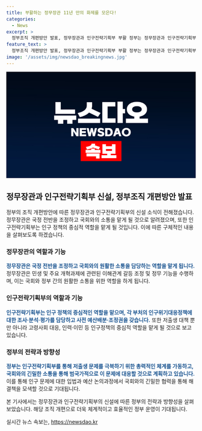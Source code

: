 ```yaml
---
title: 부활하는 정무장관 11년 만의 화제를 모은다!
categories:
  - News
excerpt: >
  정부조직 개편방안 발표, 정무장관과 인구전략기획부 부활 정부는 정무장관과 인구전략기획부 신설 등의 내용을 포함한 정부조직 개편방안을 발표했다. 신설되는 정무장관은 국회와 정부 간 원활한 소통 및 갈등 조정을 담당하며, 인구전략기획부는 저출생과 고령화 대응, 이민 정책 등의 컨트롤타워 역할을 맡게 된다. 또한, 교육부장관이 겸임하던 사회부총리도 인구전략기획부장관으로 변경된다. 이로써 정부는 국회와의 소통을 강화하고 국가적인 과제에 대응할 계획이다.
feature_text: >
  정부조직 개편방안 발표, 정무장관과 인구전략기획부 부활 정부는 정무장관과 인구전략기획부 신설 등의 내용을 포함한 정부조직 개편방안을 발표했다. 신설되는 정무장관은 국회와 정부 간 원활한 소통 및 갈등 조정을 담당하며, 인구전략기획부는 저출생과 고령화 대응, 이민 정책 등의 컨트롤타워 역할을 맡게 된다. 또한, 교육부장관이 겸임하던 사회부총리도 인구전략기획부장관으로 변경된다. 이로써 정부는 국회와의 소통을 강화하고 국가적인 과제에 대응할 계획이다.
image: '/assets/img/newsdao_breakingnews.jpg'
---
```


<p><img src="/assets/img/newsdao_breakingnews.jpg" alt="implanttips 속보" /></p>

<h2 data-ke-size="size26">정무장관과 인구전략기획부 신설, 정부조직 개편방안 발표</h2>

<p>정부의 조직 개편방안에 따른 정무장관과 인구전략기획부의 신설 소식이 전해졌습니다. 정무장관은 국정 전반을 조정하고 국회와의 소통을 맡게 될 것으로 알려졌으며, 또한 인구전략기획부는 인구 정책의 중심적 역할을 맡게 될 것입니다. 이에 따른 구체적인 내용을 살펴보도록 하겠습니다.</p>

<p data-ke-size="size16"></p>

<h3>정무장관의 역할과 기능</h3>

<p><b><span style="color: #1a5490;">정무장관은 국정 전반을 조정하고 국회와의 원활한 소통을 담당하는 역할을 맡게 됩니다.</span></b>
정무장관은 민생 및 주요 개혁과제에 관련된 이해관계 갈등 조정 및 정무 기능을 수행하며, 이는 국회와 정부 간의 원활한 소통을 위한 역할을 하게 됩니다.</p>

<p data-ke-size="size16"></p>

<h3>인구전략기획부의 역할과 기능</h3>

<p><b><span style="color: #1a5490;">인구전략기획부는 인구 정책의 중심적인 역할을 맡으며, 각 부처의 인구위기대응정책에 대한 조사·분석·평가를 담당하고 사전 예산배분·조정권을 갖습니다.</span></b>
또한 저출생 대책 뿐만 아니라 고령사회 대응, 인력·이민 등 인구정책의 중심적 역할을 맡게 될 것으로 보고 있습니다.</p>

<p data-ke-size="size16"></p>

<h3>정부의 전략과 방향성</h3>

<p><b><span style="color: #1a5490;">정부는 인구전략기획부를 통해 저출생 문제를 극복하기 위한 총력적인 체계를 가동하고, 국회와의 긴밀한 소통을 통해 범국가적으로 이 문제에 대응할 것으로 계획하고 있습니다.</span></b>
이를 통해 인구 문제에 대한 입법과 예산 논의과정에서 국회와의 긴밀한 협력을 통해 해결책을 모색할 것으로 기대됩니다.</p>

<p data-ke-size="size16"></p>

<p>본 기사에서는 정무장관과 인구전략기획부의 신설에 따른 정부의 전략과 방향성을 살펴보았습니다. 해당 조직 개편으로 더욱 체계적이고 효율적인 정부 운영이 기대됩니다.</p>
실시간 뉴스 속보는, <a href="https://newsdao.kr" rel="dofollow">https://newsdao.kr</a>



